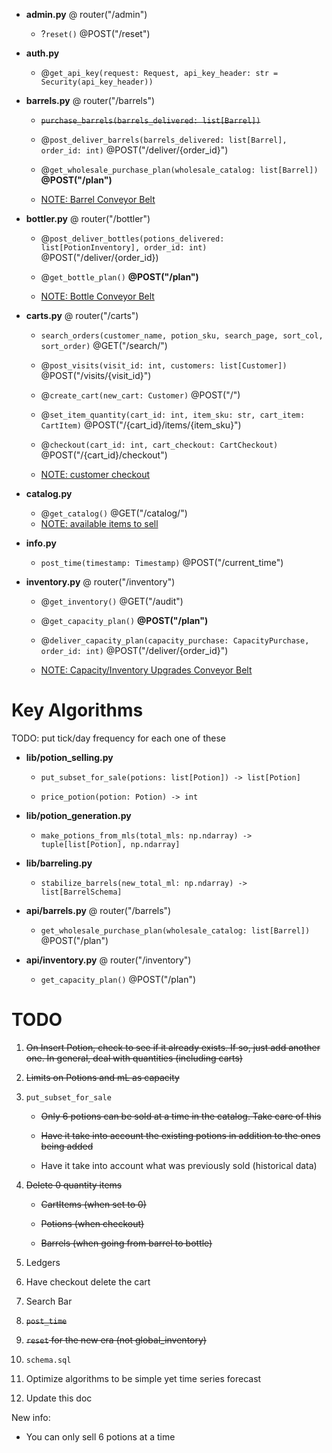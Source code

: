 - **admin.py** @ router("/admin")
  
  - ?`reset()` @POST("/reset")

- **auth.py**
  
  - @`get_api_key(request: Request, api_key_header: str = Security(api_key_header))`

- **barrels.py** @ router("/barrels")
  
  - ~~`purchase_barrels(barrels_delivered: list[Barrel])`~~
  
  - @`post_deliver_barrels(barrels_delivered: list[Barrel], order_id: int)` @POST("/deliver/{order_id}")
  
  - @`get_wholesale_purchase_plan(wholesale_catalog: list[Barrel])` **@POST("/plan")**
  
  - <u>NOTE: Barrel Conveyor Belt</u>

- **bottler.py** @ router("/bottler")
  
  - @`post_deliver_bottles(potions_delivered: list[PotionInventory], order_id: int)` @POST("/deliver/{order_id})
  
  - @`get_bottle_plan()` **@POST("/plan")**
  
  - <u>NOTE: Bottle Conveyor Belt</u>

- **carts.py** @ router("/carts")
  
  - `search_orders(customer_name, potion_sku, search_page, sort_col, sort_order)` @GET("/search/")
  
  - @`post_visits(visit_id: int, customers: list[Customer])` @POST("/visits/{visit_id}")
  
  - @`create_cart(new_cart: Customer)` @POST("/")
  
  - @`set_item_quantity(cart_id: int, item_sku: str, cart_item: CartItem)` @POST("/{cart_id}/items/{item_sku}")
  
  - @`checkout(cart_id: int, cart_checkout: CartCheckout)` @POST("/{cart_id}/checkout")
  
  - <u>NOTE: customer checkout</u>

- **catalog.py**
  
  - @`get_catalog()` @GET("/catalog/")
  - <u>NOTE: available items to sell</u>

- **info.py**
  
  - `post_time(timestamp: Timestamp)` @POST("/current_time")

- **inventory.py** @ router("/inventory")
  
  - @`get_inventory()` @GET("/audit")
  
  - @`get_capacity_plan()` **@POST("/plan")**
  
  - @`deliver_capacity_plan(capacity_purchase: CapacityPurchase, order_id: int)` @POST("/deliver/{order_id}")
  
  - <u>NOTE: Capacity/Inventory Upgrades Conveyor Belt</u>

# Key Algorithms

TODO: put tick/day frequency for each one of these

- **lib/potion_selling.py**
  
  - `put_subset_for_sale(potions: list[Potion]) -> list[Potion]`
  
  - `price_potion(potion: Potion) -> int`

- **lib/potion_generation.py**
  
  - `make_potions_from_mls(total_mls: np.ndarray) -> tuple[list[Potion], np.ndarray]`

- **lib/barreling.py**
  
  - `stabilize_barrels(new_total_ml: np.ndarray) -> list[BarrelSchema]`

- **api/barrels.py** @ router("/barrels")
  
  - `get_wholesale_purchase_plan(wholesale_catalog: list[Barrel])` @POST("/plan")

- **api/inventory.py** @ router("/inventory")
  
  - `get_capacity_plan()` @POST("/plan")



# TODO

1. ~~On Insert Potion, check to see if it already exists. If so, just add another one. In general, deal with quantities (including carts)~~

2. ~~Limits on Potions and mL as capacity~~

3. `put_subset_for_sale`
   
   - ~~Only 6 potions can be sold at a time in the catalog. Take care of this~~
   
   - ~~Have it take into account the existing potions in addition to the ones being added~~
   
   - Have it take into account what was previously sold (historical data)

4. ~~Delete 0 quantity items~~
   
   - ~~CartItems (when set to 0)~~
   
   - ~~Potions (when checkout)~~
   
   - ~~Barrels (when going from barrel to bottle)~~

5. Ledgers

6. Have checkout delete the cart

7. Search Bar

8. ~~`post_time`~~

9. ~~`reset` for the new era (not global_inventory)~~

10. `schema.sql`

11. Optimize algorithms to be simple yet time series forecast

12. Update this doc



New info:

- You can only sell 6 potions at a time
